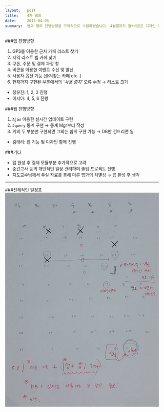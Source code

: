 ```yaml
---
layout:   post
title:    4차 회의
date:     2015-04-06
summary:  앱과 웹의 진행방향을 구체적으로 수립하였습니다. 4월말까지 앱+비콘은 디자인 제외한 모든 기능, 웹은 약간의 디자인과 모든 기능을 완성하는 것이 목표입니다.
---
```


###앱 진행방향  

1. GPS를 이용한 근처 카페 리스트 찾기  
2. 지역 리스트 별 카페 찾기  
3. 쿠폰, 주문 및 결제 과정 창  
4. 비콘을 이용한 이벤트 수신 및 발신  
5. 사용자 옵션 기능 (즐겨찾는 카페 etc..)  
6. 현재까지 구현된 부분에서의 *'사용 중지'* 오류 수정 → 리스트 크기  

- 정유진: 1, 2, 3 진행  
- 이지아: 4, 5, 6 진행  


###웹 진행방향  

1. `Ajax` 이용한 실시간 업데이트 구현
2. `Jquery` 통계 구현 → 통계 Mgr부터 작성
3. 위의 두 부분만 구현되면 그외는 쉽게 구현 가능 → DB만 건드리면 됨  

- 김태리: 웹 기능 및 디자인 함께 진행  


###기타  
- 앱 완성 후 결제 모듈부분 추가적으로 고려  
- 중간고사 등의 개인적인 일정 관리하며 졸업 프로젝트 진행  
- 지도교수님께서 주실 자료를 통해 다른 앱과의 차별성 → 앱 완성 후 생각  


---


###전체적인 일정표  
![calendar plan](/images/0406plan.jpg)  
